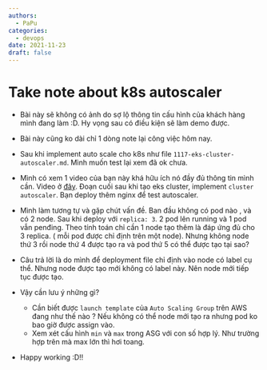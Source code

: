 ```yaml
---
authors:
  - PaPu
categories:
  - devops
date: 2021-11-23
draft: false
---
```


# Take note about k8s autoscaler

- Bài này sẽ không có ảnh do sợ lộ thông tin cấu hình của khách hàng mình đang làm :D. Hy vọng sau có điều kiện sẽ làm demo được.
- Bài này cũng ko dài chỉ 1 dòng note lại công việc hôm nay.

- Sau khi implement auto scale cho k8s như file `1117-eks-cluster-autoscaler.md`. Mình muốn test lại xem đã ok chưa.
<!-- more -->
- Mình có xem 1 video của bạn này khá hữu ích nó đầy đủ thông tin mình cần. Video ở [đây](https://www.youtube.com/watch?v=gwmdboC-BtE&lc=UgzBAD87uA8iSbwapSN4AaABAg.9Ur60HH5-RY9UsVtfsRPie). Đoạn cuối sau khi tạo eks cluster, implement `cluster autoscaler`. Bạn deploy thêm nginx để test autoscaler.

- Mình làm tương tự và gặp chút vấn đề. Ban đầu không có pod nào , và có 2 node. Sau khi deploy với `replica: 3`. 2 pod lên running và 1 pod vẫn penđing. Theo tính toán chỉ cần 1 node tạo thêm là đáp ứng đủ cho 3 replica. ( mỗi pod được chỉ định trên một node). Nhưng không node thứ 3 rồi node thứ 4 được tạo ra và pod thứ 5 có thể được tạo tại sao?

- Câu trả lời là do mình để deployment file chỉ định vào node có label cụ thể. Nhưng node được tạo mới không có label này. Nên node mới tiếp tục được tạo.

- Vậy cần lưu ý những gì?

  - Cần biết được `launch template` của `Auto Scaling Group` trên AWS đang như thế nào ? Nếu không có thể node mới tạo ra nhưng pod ko bao giờ được assign vào.
  - Xem xét cấu hình `min` và `max` trong ASG với con số hợp lý. Như trường hợp trên mà max lớn thì hơi toang.

- Happy working :D!!
